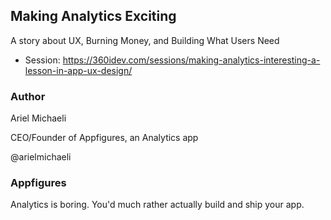 ## Making Analytics Exciting

A story about UX, Burning Money, and Building What Users Need

* Session: https://360idev.com/sessions/making-analytics-interesting-a-lesson-in-app-ux-design/

### Author

Ariel Michaeli

CEO/Founder of Appfigures, an Analytics app

@arielmichaeli

### Appfigures

Analytics is boring.  You'd much rather actually build and ship your app.
